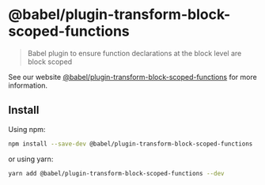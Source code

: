 # @babel/plugin-transform-block-scoped-functions

> Babel plugin to ensure function declarations at the block level are block scoped

See our website [@babel/plugin-transform-block-scoped-functions](https://babeljs.io/docs/en/next/babel-plugin-transform-block-scoped-functions.html) for more information.

## Install

Using npm:

```bash
npm install --save-dev @babel/plugin-transform-block-scoped-functions
```

or using yarn:

```bash
yarn add @babel/plugin-transform-block-scoped-functions --dev
```


